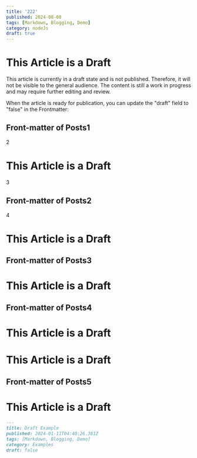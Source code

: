 ```yaml
---
title: '222'
published: 2024-08-08
tags: [Markdown, Blogging, Demo]
category: nodeJs
draft: true
---
```


# This Article is a Draft

This article is currently in a draft state and is not published. Therefore, it will not be visible to the general audience. The content is still a work in progress and may require further editing and review.

When the article is ready for publication, you can update the "draft" field to "false" in the Frontmatter:

## Front-matter of Posts1
2
# This Article is a Draft
3
## Front-matter of Posts2
4
# This Article is a Draft
## Front-matter of Posts3
# This Article is a Draft
## Front-matter of Posts4
# This Article is a Draft
# This Article is a Draft
## Front-matter of Posts5
# This Article is a Draft
```markdown
---
title: Draft Example
published: 2024-01-11T04:40:26.381Z
tags: [Markdown, Blogging, Demo]
category: Examples
draft: false